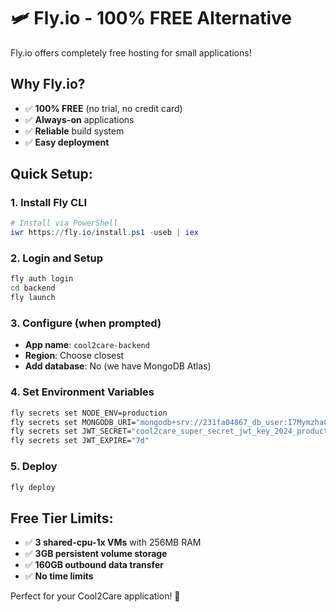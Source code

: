 # 🛩️ Fly.io - 100% FREE Alternative

Fly.io offers completely free hosting for small applications!

## Why Fly.io?
- ✅ **100% FREE** (no trial, no credit card)
- ✅ **Always-on** applications
- ✅ **Reliable** build system
- ✅ **Easy deployment**

## Quick Setup:

### 1. Install Fly CLI
```powershell
# Install via PowerShell
iwr https://fly.io/install.ps1 -useb | iex
```

### 2. Login and Setup
```bash
fly auth login
cd backend
fly launch
```

### 3. Configure (when prompted)
- **App name**: `cool2care-backend`
- **Region**: Choose closest
- **Add database**: No (we have MongoDB Atlas)

### 4. Set Environment Variables
```bash
fly secrets set NODE_ENV=production
fly secrets set MONGODB_URI="mongodb+srv://231fa04867_db_user:I7MymzhaClahJEPF@cluster0.gvkjbre.mongodb.net/cool2care?retryWrites=true&w=majority&appName=Cluster0"
fly secrets set JWT_SECRET="cool2care_super_secret_jwt_key_2024_production"
fly secrets set JWT_EXPIRE="7d"
```

### 5. Deploy
```bash
fly deploy
```

## Free Tier Limits:
- ✅ **3 shared-cpu-1x VMs** with 256MB RAM
- ✅ **3GB persistent volume storage**
- ✅ **160GB outbound data transfer**
- ✅ **No time limits**

Perfect for your Cool2Care application! 🚀